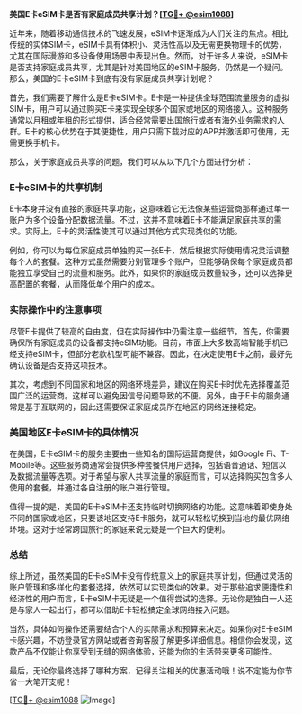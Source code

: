 **美国E卡eSIM卡是否有家庭成员共享计划？[[TG💪+ @esim1088](https://t.me/s/esim1088)]**

近年来，随着移动通信技术的飞速发展，eSIM卡逐渐成为人们关注的焦点。相比传统的实体SIM卡，eSIM卡具有体积小、灵活性高以及无需更换物理卡的优势，尤其在国际漫游和多设备使用场景中表现出色。然而，对于许多人来说，eSIM卡是否支持家庭成员共享，尤其是针对美国地区的eSIM卡服务，仍然是一个疑问。那么，美国的E卡eSIM卡到底有没有家庭成员共享计划呢？

首先，我们需要了解什么是E卡eSIM卡。E卡是一种提供全球范围流量服务的虚拟SIM卡，用户可以通过购买E卡来实现全球多个国家或地区的网络接入。这种服务通常以月租或年租的形式提供，适合经常需要出国旅行或者有海外业务需求的人群。E卡的核心优势在于其便捷性，用户只需下载对应的APP并激活即可使用，无需更换手机卡。

那么，关于家庭成员共享的问题，我们可以从以下几个方面进行分析：

### E卡eSIM卡的共享机制

E卡本身并没有直接的家庭共享功能，这意味着它无法像某些运营商那样通过单一账户为多个设备分配数据流量。不过，这并不意味着E卡不能满足家庭共享的需求。实际上，E卡的灵活性使其可以通过其他方式实现类似的功能。

例如，你可以为每位家庭成员单独购买一张E卡，然后根据实际使用情况灵活调整每个人的套餐。这种方式虽然需要分别管理多个账户，但能够确保每个家庭成员都能独立享受自己的流量和服务。此外，如果你的家庭成员数量较多，还可以选择更高配置的套餐，从而降低单个用户的成本。

### 实际操作中的注意事项

尽管E卡提供了较高的自由度，但在实际操作中仍需注意一些细节。首先，你需要确保所有家庭成员的设备都支持eSIM功能。目前，市面上大多数高端智能手机已经支持eSIM卡，但部分老款机型可能不兼容。因此，在决定使用E卡之前，最好先确认设备是否支持这项技术。

其次，考虑到不同国家和地区的网络环境差异，建议在购买E卡时优先选择覆盖范围广泛的运营商。这样可以避免因信号问题导致的不便。另外，由于E卡的服务通常是基于互联网的，因此还需要保证家庭成员所在地区的网络连接稳定。

### 美国地区E卡eSIM卡的具体情况

在美国，E卡eSIM卡的服务主要由一些知名的国际运营商提供，如Google Fi、T-Mobile等。这些服务商通常会提供多种套餐供用户选择，包括语音通话、短信以及数据流量等选项。对于希望与家人共享流量的家庭而言，可以选择购买包含多人使用的套餐，并通过各自注册的账户进行管理。

值得一提的是，美国的E卡eSIM卡还支持临时切换网络的功能。这意味着即使身处不同的国家或地区，只要该地区支持E卡服务，就可以轻松切换到当地的最优网络环境。这对于经常跨国旅行的家庭来说无疑是一个巨大的便利。

### 总结

综上所述，虽然美国的E卡eSIM卡没有传统意义上的家庭共享计划，但通过灵活的账户管理和多样化的套餐选择，依然可以实现类似的效果。对于那些追求便捷性和经济性的用户而言，E卡eSIM卡无疑是一个值得尝试的选择。无论你是独自一人还是与家人一起出行，都可以借助E卡轻松搞定全球网络接入问题。

当然，具体如何操作还需要结合个人的实际需求和预算来决定。如果你对E卡eSIM卡感兴趣，不妨登录官方网站或者咨询客服了解更多详细信息。相信你会发现，这款产品不仅能让你享受到无缝的网络体验，还能为你的生活带来更多可能性。

最后，无论你最终选择了哪种方案，记得关注相关的优惠活动哦！说不定能为你节省一大笔开支呢！

[[TG💪+ @esim1088](https://t.me/s/esim1088) ![Image](https://i.postimg.cc/4NQfJmqS/Snipaste-2025-05-13-00-14-12.png)]